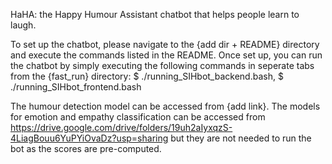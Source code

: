 HaHA: the Happy Humour Assistant chatbot that helps people learn to laugh.

To set up the chatbot, please navigate to the {add dir + README} directory and execute the commands listed in the README.
Once set up, you can run the chatbot by simply executing the following commands in seperate tabs from the {fast_run} directory:
$ ./running_SIHbot_backend.bash, $ ./running_SIHbot_frontend.bash

The humour detection model can be accessed from {add link}.
The models for emotion and empathy classification can be accessed from https://drive.google.com/drive/folders/19uh2aIyxqzS-4LiagBouu6YuPYiOvaDz?usp=sharing but they are not needed to run the bot as the scores are pre-computed.
